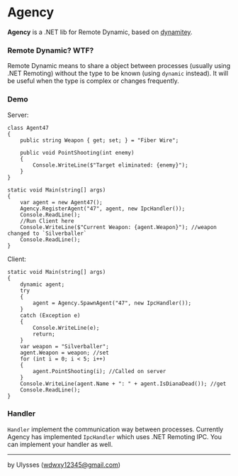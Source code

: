 # Agency

**Agency** is a .NET lib for Remote Dynamic, based on [dynamitey](https://github.com/ekonbenefits/dynamitey).

### Remote Dynamic? WTF?
Remote Dynamic means to share a object between processes (usually using .NET Remoting) without the type to be known (using `dynamic` instead). It will be useful when the type is complex or changes frequently.

### Demo
Server:

```
class Agent47
{
    public string Weapon { get; set; } = "Fiber Wire";

    public void PointShooting(int enemy)
    {
        Console.WriteLine($"Target eliminated: {enemy}");
    }
}
```

```
static void Main(string[] args)
{
    var agent = new Agent47();
    Agency.RegisterAgent("47", agent, new IpcHandler());
    Console.ReadLine();
	//Run Client here
    Console.WriteLine($"Current Weapon: {agent.Weapon}"); //weapon changed to `Silverballer`
    Console.ReadLine();
}
```

Client:

```
static void Main(string[] args)
{
    dynamic agent;
    try
    {
        agent = Agency.SpawnAgent("47", new IpcHandler());
    }
    catch (Exception e)
    {
        Console.WriteLine(e);
        return;
    }
    var weapon = "Silverballer";
    agent.Weapon = weapon; //set
    for (int i = 0; i < 5; i++)
    {
        agent.PointShooting(i); //Called on server
    }
    Console.WriteLine(agent.Name + ": " + agent.IsDianaDead()); //get
    Console.ReadLine();
}
```

### Handler
`Handler` implement the communication way between processes. Currently Agency has implemented `IpcHandler` which uses .NET Remoting IPC. You can implement your handler as well.

---
by Ulysses (wdwxy12345@gmail.com)